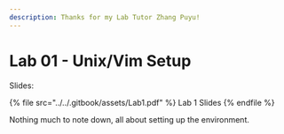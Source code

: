 ```yaml
---
description: Thanks for my Lab Tutor Zhang Puyu!
---
```


# Lab 01 - Unix/Vim Setup

Slides:

{% file src="../../.gitbook/assets/Lab1.pdf" %}
Lab 1 Slides
{% endfile %}

Nothing much to note down, all about setting up the environment.
